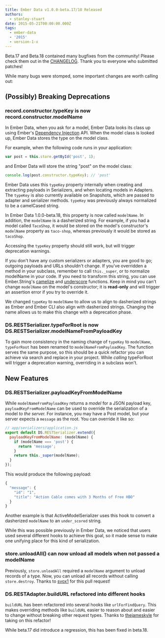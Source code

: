 ```yaml
---
title: Ember Data v1.0.0-beta.17/18 Released
authors:
  - stanley-stuart
date: 2015-05-21T00:00:00.000Z
tags:
  - ember-data
  - '2015'
  - version-1-x
---
```



Beta.17 and Beta.18 contained many bugfixes from the community! Please check
them out in the [CHANGELOG][changelog]. Thank you to everyone who submitted
patches!

While many bugs were stomped, some important changes are worth calling out:

## (Possibly) Breaking Deprecations

### record.constructor.typeKey is now record.constructor.modelName

In Ember Data, when you ask for a model, Ember Data looks its class up using
Ember's [Dependency Injection][dep-inj] API.  When the model class is looked
up, Ember Data stores the type on the model class.

For example, when the following code runs in your application:

```javascript
var post = this.store.getById('post', 1);
```

and Ember Data will store the string "post" on the model class:

```javascript
console.log(post.constructor.typeKey); // 'post'
```

Ember Data uses this `typeKey` property internally when creating and extracting
payloads in Serializers, and when locating models in Adapters. The `typeKey` is
also currently available on Snapshots, which are passed to adapter and
serializer methods. `typeKey` was previously always normalized to be a
camelCased string.

In Ember Data 1.0.0-beta.18, this property is now called `modelName`. In
addition, the `modelName` is a dasherized string. For example, if you had a
model called `TacoShop`, it would be stored on the model's constructor's
`modelName` property as `taco-shop`, whereas previously it would be stored as
`tacoShop`.

Accessing the `typeKey` property should still work, but will trigger
deprecation warnings.

If you don't have any custom serializers or adapters, you are good to go;
outgoing payloads and URLs shouldn't change. If you've overridden a method in
your subclass, remember to call `this._super`, or to normalize modelName in
your code. If you need to transform this string, you can use Ember.String's
[camelize][camelize] and [underscore][underscore] functions. Keep in mind you
can't change `modelName` on the model's constructor; it is **read-only** and
will trigger an assertion error if you try to override it.

We changed `typeKey` to `modelName` to allow us to align to dasherized strings
as Ember and Ember CLI also align with dasherized strings. Changing the name
allows us to make this change with a deprecation phase.

### DS.RESTSerializer.typeForRoot is now DS.RESTSerializer.modelNameFromPayloadKey

To gain more consistency in the naming change of  `typeKey` to `modelName`,
`typeForRoot` has been renamed to `modelNameFromPayloadKey`. The function
serves the same purpose, so this should be a quick refactor you can achieve via
search and replace in your project. While *calling* typeForRoot will trigger a
deprecation warning, overriding in a subclass won't.

## New Features

### DS.RESTSerializer.payloadKeyFromModelName

While `modelNameFromPayloadKey` returns a *model* for a JSON payload key,
`payloadKeyFromModelName` can be used to override the serialization of a model
*to the server.* For instance, you may have a Post model, but your server
expects a `message` as the root. You can override it like so:

```javascript
// app/serializers/application.js
export default DS.RESTSerializer.extend({
  payloadKeyFromModelName: (modelName) {
    if (modelName === 'post') {
      return 'message';
    }
    return this._super(modelName);
  }
});
```

This would produce the following payload:

```javascript
{
  "message": {
    "id": "1",
    "title": "Action Cable comes with 3 Months of Free HBO"
  }
}
```

Another example is that ActiveModelSerializer uses this hook to convert a
dasherized `modelName` to an `under_scored` string.

While this was possible previously in Ember Data, we noticed that users used
several different hooks to achieve this goal, so it made sense to make one
unifying place for this kind of serialization.

### store.unloadAll() can now unload all models when not passed a modelName

Previously, `store.unloadAll` required a `modelName` argument to unload records
of a type.  Now, you can unload all records without calling `store.destroy`.
Thanks to [svox1](https://github.com/emberjs/data/pull/2999) for this pull
request!

### DS.RESTAdapter.buildURL refactored into different hooks

`buildURL` has been refactored into several hooks like `urlForFindQuery`. This
makes overriding methods like `buildURL` easier to reason about and easier to
change without breaking other request types. Thanks to
[thejameskyle](https://github.com/emberjs/data/pull/2966) for taking on this
refactor!

While beta.17 did introduce a regression, this has been fixed in beta.18.

<!-- Links -->
[dep-inj]: http://guides.emberjs.com/v1.10.0/understanding-ember/dependency-injection-and-service-lookup/
[camelize]: http://emberjs.com/api/classes/Ember.String.html#method_camelize
[underscore]: http://emberjs.com/api/classes/Ember.String.html#method_underscore
[changelog]: https://github.com/emberjs/data/blob/master/CHANGELOG.md

